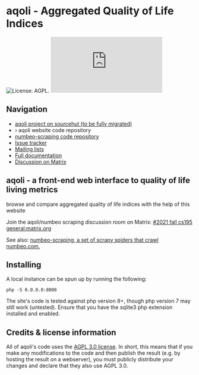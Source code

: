 # aqoli - Aggregated Quality of Life Indices

![License: AGPL.](https://img.shields.io/badge/license-AGPL-%233897f0)
[![Discussion on Matrix.](https://img.shields.io/matrix/2021_fall_cs195_general:matrix.org?label=%23aqoli&logo=matrix)](https://matrix.to/#/#2021_fall_cs195_general:matrix.org)

## Navigation

- [aqoli project on sourcehut (to be fully migrated)][project]
- › aqoli website code repository
- [numbeo-scraping code repository][numbeo-scraping repo]
- [Issue tracker][trackers]
- [Mailing lists][lists]
- [Full documentation][docs folder]
- [Discussion on Matrix][matrix]

[project]: https://sr.ht/~akspecs/aqoli
[aqoli website repo]: https://github.com/ak-ccsf/acoli
[numbeo-scraping repo]: https://git.sr.ht/~akspecs/numbeo-scraping
[trackers]: https://sr.ht/~akspecs/aqoli/trackers
[lists]: https://sr.ht/~akspecs/aqoli/lists
[docs folder]: https://git.sr.ht/~akspecs/aqoli/tree/master/docs

## aqoli - a front-end web interface to quality of life living metrics

browse and compare aggregated quality of life indices with the help of
this website

Join the aqoli/numbeo scraping discussion room on Matrix:
[#2021 fall cs195 general:matrix.org][matrix]

[matrix]: https://matrix.to/#/#2021_fall_cs195_general:matrix.org

See also: [numbeo-scraping, a set of scrapy spiders that crawl numbeo.com.][numbeo-scraping repo]

[numbeo-scraping repo]: https://git.sr.ht/~akspecs/numbeo-scraping

## Installing

A local instance can be spun up by running the following:
```
php -S 0.0.0.0:8000
```

The site's code is tested against php version 8+, though php version 7
may still work (untested). Ensure that you have the sqlite3 php
extension installed and enabled.

## Credits & license information

All of aqoli's code uses the
[AGPL 3.0 license](https://choosealicense.com/licenses/agpl-3.0/). In
short, this means that if you make any modifications to the code and
then publish the result (e.g. by hosting the result on a webserver),
you must publicly distribute your changes and declare that they also
use AGPL 3.0.
